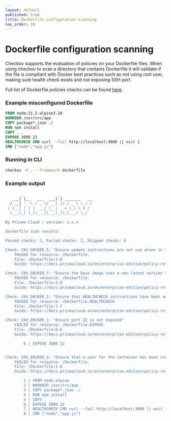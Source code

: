 ```yaml
---
layout: default
published: true
title: Dockerfile configuration scanning
nav_order: 20
---
```


# Dockerfile configuration scanning
Checkov supports the evaluation of policies on your Dockerfile files.
When using checkov to scan a directory that contains Dockerfile it will validate if the file is compliant with Docker best practices such as not using root user, making sure health check exists and not exposing SSH port.  

Full list of Dockerfile policies checks can be found [here](https://www.checkov.io/5.Policy%20Index/dockerfile.html).


### Example misconfigured Dockerfile

```dockerfile
FROM node:21.2-alpine3.18
WORKDIR /usr/src/app
COPY package*.json ./
RUN npm install
COPY . .
EXPOSE 3000 22
HEALTHCHECK CMD curl --fail http://localhost:3000 || exit 1
CMD ["node","app.js"]
```
### Running in CLI

```bash
checkov -d . --framework dockerfile
```

### Example output

```bash
       _               _              
   ___| |__   ___  ___| | _______   __
  / __| '_ \ / _ \/ __| |/ / _ \ \ / /
 | (__| | | |  __/ (__|   < (_) \ V / 
  \___|_| |_|\___|\___|_|\_\___/ \_/  
                                      
By Prisma Cloud | version: x.x.x 

dockerfile scan results:

Passed checks: 3, Failed checks: 2, Skipped checks: 0

Check: CKV_DOCKER_5: "Ensure update instructions are not use alone in the Dockerfile"
	PASSED for resource: /Dockerfile.
	File: /Dockerfile:1-8
	Guide: https://docs.prismacloud.io/en/enterprise-edition/policy-reference/docker-policies/docker-policy-index/ensure-update-instructions-are-not-used-alone-in-the-dockerfile

Check: CKV_DOCKER_7: "Ensure the base image uses a non latest version tag"
	PASSED for resource: /Dockerfile.
	File: /Dockerfile:1-8
	Guide: https://docs.prismacloud.io/en/enterprise-edition/policy-reference/docker-policies/ensure-the-base-image-uses-a-non-latest-version-tag

Check: CKV_DOCKER_2: "Ensure that HEALTHCHECK instructions have been added to container images"
	PASSED for resource: /Dockerfile.HEALTHCHECK
	File: /Dockerfile:7-7
	Guide: https://docs.prismacloud.io/en/enterprise-edition/policy-reference/docker-policies/ensure-that-healthcheck-instructions-have-been-added-to-container-images

Check: CKV_DOCKER_1: "Ensure port 22 is not exposed"
	FAILED for resource: /Dockerfile.EXPOSE
	File: /Dockerfile:6-6
	Guide: https://docs.prismacloud.io/en/enterprise-edition/policy-reference/docker-policies/ensure-port-22-is-not-exposed

		6 | EXPOSE 3000 22


Check: CKV_DOCKER_3: "Ensure that a user for the container has been created"
	FAILED for resource: /Dockerfile.
	File: /Dockerfile:1-8
	Guide: https://docs.prismacloud.io/en/enterprise-edition/policy-reference/docker-policies/ensure-that-a-user-for-the-container-has-been-created

		1 | FROM node:alpine
		2 | WORKDIR /usr/src/app
		3 | COPY package*.json ./
		4 | RUN npm install
		5 | COPY . .
		6 | EXPOSE 3000 22
		7 | HEALTHCHECK CMD curl --fail http://localhost:3000 || exit 1
		8 | CMD ["node","app.js"]
```

